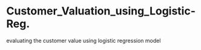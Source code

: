 # Customer_Valuation_using_Logistic-Reg.
evaluating the customer value using logistic regression model

